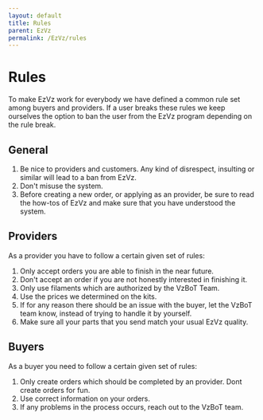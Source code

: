 ```yaml
---
layout: default
title: Rules
parent: EzVz
permalink: /EzVz/rules
---
```


# Rules

To make EzVz work for everybody we have defined a common rule set among buyers and providers. If a user breaks these rules we keep ourselves the option to ban the user from the EzVz program depending on the rule break.

## General

1. Be nice to providers and customers. Any kind of disrespect, insulting or similar will lead to a ban from EzVz.
2. Don't misuse the system.
3. Before creating a new order, or applying as an provider, be sure to read the how-tos of EzVz and make sure that you have understood the system.

## Providers

As a provider you have to follow a certain given set of rules:

1. Only accept orders you are able to finish in the near future.
2. Don't accept an order if you are not honestly interested in finishing it.
3. Only use filaments which are authorized by the VzBoT Team.
4. Use the prices we determined on the kits.
5. If for any reason there should be an issue with the buyer, let the VzBoT team know, instead of trying to handle it by yourself.
6. Make sure all your parts that you send match your usual EzVz quality.

## Buyers

As a buyer you need to follow a certain given set of rules:

1. Only create orders which should be completed by an provider. Dont create orders for fun.
2. Use correct information on your orders.
3. If any problems in the process occurs, reach out to the VzBoT team.
